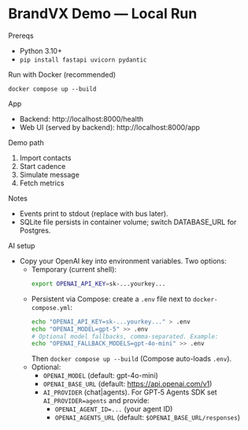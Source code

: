 # BrandVX Demo — Local Run

Prereqs
- Python 3.10+
- `pip install fastapi uvicorn pydantic`

Run with Docker (recommended)
```
docker compose up --build
```

App
- Backend: http://localhost:8000/health
- Web UI (served by backend): http://localhost:8000/app

Demo path
1) Import contacts
2) Start cadence
3) Simulate message
4) Fetch metrics

Notes
- Events print to stdout (replace with bus later).
- SQLite file persists in container volume; switch DATABASE_URL for Postgres.

AI setup
- Copy your OpenAI key into environment variables. Two options:
  - Temporary (current shell):
    ```bash
    export OPENAI_API_KEY=sk-...yourkey...
    ```
  - Persistent via Compose: create a `.env` file next to `docker-compose.yml`:
    ```bash
    echo "OPENAI_API_KEY=sk-...yourkey..." > .env
    echo "OPENAI_MODEL=gpt-5" >> .env
    # Optional model fallbacks, comma-separated. Example:
    echo "OPENAI_FALLBACK_MODELS=gpt-4o-mini" >> .env
    ```
    Then `docker compose up --build` (Compose auto-loads `.env`).
  - Optional:
    - `OPENAI_MODEL` (default: gpt-4o-mini)
    - `OPENAI_BASE_URL` (default: https://api.openai.com/v1)
    - `AI_PROVIDER` (chat|agents). For GPT‑5 Agents SDK set `AI_PROVIDER=agents` and provide:
      - `OPENAI_AGENT_ID=...` (your agent ID)
      - `OPENAI_AGENTS_URL` (default: `$OPENAI_BASE_URL/responses`)




